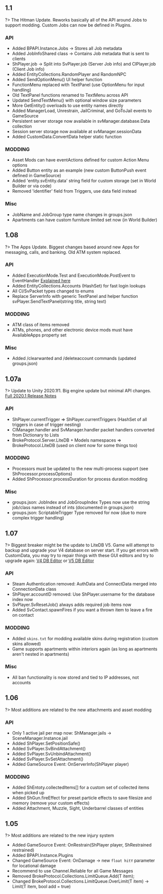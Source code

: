## 1.1
?> The Hitman Update. Reworks basically all of the API around Jobs to support modding. Custom Jobs can now be defined in Plugins.

### API
- Added BPAPI.Instance.Jobs -> Stores all Job metadata
- Added JobInfoShared class -> Contains Job metadata that is sent to clients
- ShPlayer.job -> Split into SvPlayer.job (Server Job info) and ClPlayer.job (Client Job info)
- Added EntityCollections.RandomPlayer and RandomNPC
- Added SendOptionMenu() UI helper function
- FunctionMenu replaced with TextPanel (use OptionMenu for input handling)
- Old TextPanel functions renamed to TextMenu across API
- Updated SendTextMenu() with optional window size parameters
- More GetEntity() overloads to use entity names directly
- Added ManagerLoad, Unrestrain, JailCriminal, and GoToJail events to GameSource
- Persistent server storage now available in svManager.database.Data collection
- Session server storage now available at svManager.sessionData
- Added CustomData.ConvertData<T> helper static function

### MODDING
- Asset Mods can have eventActions defined for custom Action Menu options
- Added Button entity as an example (new custom ButtonPush event defined in GameSource)
- Added 'entity.svEntity.data' string field for custom storage (set in World Builder or via code)
- Removed 'identifier' field from Triggers, use data field instead

### Misc
- JobName and JobGroup type name changes in groups.json
- Apartments can have custom furniture limited set now (in World Builder)

## 1.08
?> The Apps Update. Biggest changes based around new Apps for messaging, calls, and banking. Old ATM system replaced.

### API
- Added ExecutionMode.Test and ExecutionMode.PostEvent to EventHandler [Explained here](https://broke-protocol.github.io/broke-protocol/#/Examples/Server/Events?id=subscribing-to-a-game-event)
- Added EntityCollections.Accounts (HashSet<string>) for fast login lookups
- All Cl/SvPacket types changed to enums
- Replace ServerInfo with generic TextPanel and helper function svPlayer.SendTextPanel(string title, string text)

### MODDING
- ATM class of items removed
- ATMs, phones, and other electronic device mods must have AvailableApps property set

### Misc
- Added /clearwanted and /deleteaccount commands (updated groups.json)

## 1.07a
?> Update to Unity 2020.1f1. Big engine update but minimal API changes. [Full 2020.1 Release Notes](https://unity3d.com/unity/whats-new/2020.1.0)

### API
- ShPlayer.currentTrigger => ShPlayer.currentTriggers (HashSet<ShTrigger> of all triggers in case of trigger nesting)
- ClManager.handler and SvManager.handler packet handlers converted from Dictionary to Lists
- BrokeProtocol.Server.LiteDB + Models namespaces => BrokeProtocol.LiteDB (used on client now for some things too)

### MODDING
- Processors must be updated to the new multi-process support (see ShProcessor.processOptions)
- Added ShProcessor.processDuration for process duration modding

### Misc
- groups.json: JobIndex and JobGroupIndex Types now use the string job/class names instead of ints (documented in groups.json)
- groups.json: ScriptableTrigger Type removed for now (due to more complex trigger handling)

## 1.07
?> Biggest breaker might be the update to LiteDB V5. Game will attempt to backup and upgrade your V4 database on server start. If you get errors with CustomData, you may try to repair things with these GUI editors and try to upgrade again: [V4 DB Editor](https://github.com/julianpaulozzi/LiteDbExplorer) or [V5 DB Editor](https://github.com/mbdavid/LiteDB.Studio)

### API
- Steam Authentication removed: AuthData and ConnectData merged into ConnectionData class
- ShPlayer.accountID removed: Use ShPlayer.username for the database index now
- SvPlayer.SvResetJob() always adds required job items now
- Added SvContact.spawnFires if you want a thrown item to leave a fire on contact

### MODDING
- Added `skins.txt` for modding available skins during registration (custom skins allowed)
- Game supports apartments within interiors again (as long as apartments aren't nested in apartments)

### Misc
- All ban functionality is now stored and tied to IP addresses, not accounts

## 1.06
?> Most additions are related to the new attachments and asset modding

### API
- Only 1 active jail per map now: ShManager.jails -> SceneManager.Instance.jail
- Added ShPlayer.SetPositionSafe()
- Added SvPlayer.SvBindAttachment()
- Added SvPlayer.SvUnbindAttachment()
- Added SvPlayer.SvSetAttachment()
- Added GameSource Event: OnServerInfo(ShPlayer player)

### MODDING
- Added ShEntoty.collectedItems[] for a custom set of collected items when picked up
- Added ShGun.fireEffect for preset particle effects to save filesize and memory (remove your custom effects)
- Added Attachment, Muzzle, Sight, Underbarrel classes of entities

## 1.05
?> Most additions are related to the new injury system

- Added GameSource Event: OnRestrain(ShPlayer player, ShRestrained restrained)
- Added BPAPI.Instance.Plugins
- Changed GameSource Event: OnDamage -> new `float hitY` parameter for locational damage
- Recommend to use Channel.Reliable for all Game Messages 
- Removed BrokeProtocol.Collections.LimitQueue.Add(T item);
- Changed BrokeProtocol.Collections.LimitQueue.OverLimit(T item) -> Limit(T item, bool add = true)
